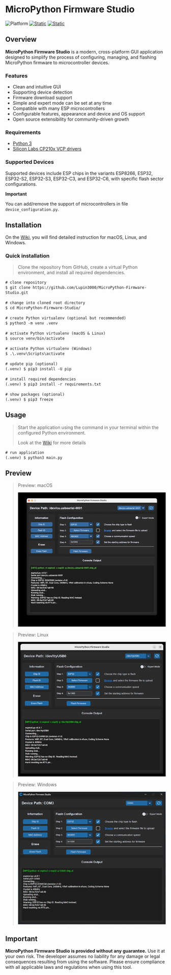 # MicroPython Firmware Studio

![Platform](https://img.shields.io/badge/platform-macOS%20%7C%20Linux%20%7C%20Windows-green)
[![Static](https://img.shields.io/badge/esptool-==4.8.1-green)](https://docs.espressif.com/projects/esptool/en/latest/esp32/)
[![Static](https://img.shields.io/badge/python-==3.12.2-green)](https://python.org)

## Overview

**MicroPython Firmware Studio** is a modern, cross-platform GUI application designed to simplify the process of configuring, managing, and flashing MicroPython firmware to microcontroller devices.

### Features

- Clean and intuitive GUI
- Supporting device detection
- Firmware download support
- Simple and expert mode can be set at any time
- Compatible with many ESP microcontrollers
- Configurable features, appearance and device and OS support
- Open source extensibility for community-driven growth

### Requirements

- [Python 3](https://www.python.org)
- [Silicon Labs CP210x VCP drivers](https://www.silabs.com/developer-tools/usb-to-uart-bridge-vcp-drivers?tab=downloads)

### Supported Devices

Supported devices include ESP chips in the variants ESP8266, ESP32, ESP32-S2, ESP32-S3, ESP32-C3, and ESP32-C6, with specific flash sector configurations.

**Important**

You can add/remove the support of microcontrollers in file `device_configuration.py`.

## Installation

On the [Wiki](https://github.com/Lupin3000/MicroPython-Firmware-Studio/wiki/Installation), you will find detailed instruction for macOS, Linux, and Windows.

### Quick installation

> Clone the repository from GitHub, create a virtual Python environment, and install all required dependencies.

```shell
# clone repository
$ git clone https://github.com/Lupin3000/MicroPython-Firmware-Studio.git

# change into cloned root directory
$ cd MicroPython-Firmware-Studio/

# create Python virtualenv (optional but recommended)
$ python3 -m venv .venv

# activate Python virtualenv (macOS & Linux)
$ source venv/bin/activate

# activate Python virtualenv (Windows)
$ .\.venv\Scripts\activate

# update pip (optional)
(.venv) $ pip3 install -U pip

# install required dependencies
(.venv) $ pip3 install -r requirements.txt

# show packages (optional)
(.venv) $ pip3 freeze
```

## Usage

> Start the application using the command in your terminal within the configured Python environment.
> 
> Look at the [Wiki](https://github.com/Lupin3000/MicroPython-Firmware-Studio/wiki/Run-application) for more details

```shell
# run application
(.venv) $ python3 main.py
```

## Preview

> Preview: macOS
>
> ![Screenshot macOS](img/screenshot_macos.jpg)

> Preview: Linux
> 
> ![Screenshot Linux](img/screeshot_linux.jpg)

> Preview: Windows
> 
> ![Screenshot Windows](img/screenshot_windows.jpg)

## Important

**MicroPython Firmware Studio is provided without any guarantee.** Use it at your own risk. The developer assumes no liability for any damage or legal consequences resulting from using the software. Please ensure compliance with all applicable laws and regulations when using this tool.
